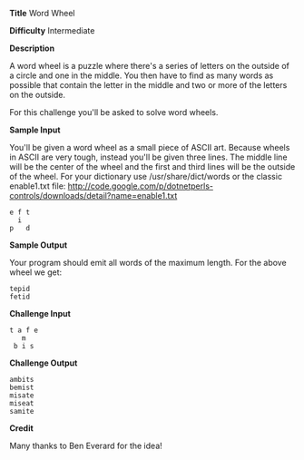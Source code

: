**Title** Word Wheel

**Difficulty** Intermediate

**Description**

A word wheel is a puzzle where there's a series of letters on the outside of a circle and one in the middle. You then have to find as many words as possible that contain the letter in the middle and two or more of the letters on the outside.

For this challenge you'll be asked to solve word wheels. 

**Sample Input**

You'll be given a word wheel as a small piece of ASCII art. Because wheels in ASCII are very tough, instead you'll be given three lines. The middle line will be the center of the wheel and the first and third lines will be the outside of the wheel. For your dictionary use /usr/share/dict/words or the classic enable1.txt file: http://code.google.com/p/dotnetperls-controls/downloads/detail?name=enable1.txt

	e f t
	  i
	p   d

**Sample Output**

Your program should emit all words of the maximum length. For the above wheel we get:

	tepid
	fetid

**Challenge Input**

	t a f e
	   m
	 b i s

**Challenge Output**

	ambits
	bemist
	misate
	miseat
	samite

**Credit** 

Many thanks to Ben Everard for the idea!
